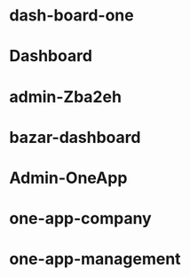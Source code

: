 # dash-board-one
# Dashboard
# admin-Zba2eh
# bazar-dashboard
# Admin-OneApp
# one-app-company
# one-app-management

